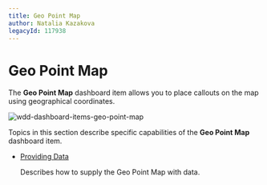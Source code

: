 ```yaml
---
title: Geo Point Map
author: Natalia Kazakova
legacyId: 117938
---
```

# Geo Point Map
The **Geo Point Map** dashboard item allows you to place callouts on the map using geographical coordinates.

![wdd-dashboard-items-geo-point-map](../../../../images/img125121.png)

Topics in this section describe specific capabilities of the **Geo Point Map** dashboard item.
* [Providing Data](geo-point-map/providing-data.md)
	
	Describes how to supply the Geo Point Map with data.